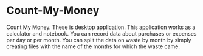 # Count-My-Money
Count My Money. These is desktop application. This application works as a calculator and notebook. You can record data about purchases or expenses per day or per month. You can split the data on waste by month by simply creating files with the name of the months for which the waste came.
